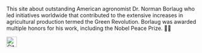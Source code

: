 This site about outstanding American agronomist Dr. Norman Borlaug who led initiatives worldwide that contributed to the extensive increases in agricultural production termed the Green Revolution. Borlaug was awarded multiple honors for his work, including the Nobel Peace Prize. 👨‍🌾

<img alt="GitHub commit activity" src="https://img.shields.io/github/commit-activity/y/tamga05/Norman_Borlaug?style=flat-square" height="27">
